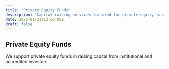 ```yaml
---
title: "Private Equity Funds"
description: "Capital raising services tailored for private equity funds."
date: 2025-01-21T12:00:00Z
draft: false
---
```


## Private Equity Funds

We support private equity funds in raising capital from institutional and accredited investors.
